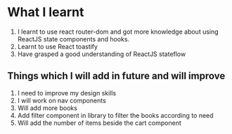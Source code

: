 # What I learnt
1. I learnt to use react router-dom and got more knowledge about using ReactJS state components and hooks.
2. Learnt to use React toastify
3. Have grasped a good understanding of ReactJS stateflow 
## Things which I will add in future and will improve
1. I need to improve my design skills
2. I will work on nav components
3. Will add more books
4. Add filter component in library to filter the books according to need
5. Will add the number of items beside the cart component
